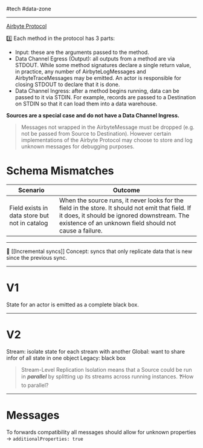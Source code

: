#tech  #data-zone 


---
[Airbyte Protocol](https://docs.airbyte.com/understanding-airbyte/airbyte-protocol)

3️⃣
Each method in the protocol has 3 parts:

- Input: these are the arguments passed to the method.
- Data Channel Egress (Output): all outputs from a method are via STDOUT. While some method signatures declare a single return value, in practice, any number of AirbyteLogMessages and AirbyteTraceMessages may be emitted. An actor is responsible for closing STDOUT to declare that it is done.
- Data Channel Ingress: after a method begins running, data can be passed to it via STDIN. For example, records are passed to a Destination on STDIN so that it can load them into a data warehouse.

**Sources are a special case and do not have a Data Channel Ingress.**

> Messages not wrapped in the AirbyteMessage must be dropped (e.g. not be passed from Source to Destination). However certain implementations of the Airbyte Protocol may choose to store and log unknown messages for debugging purposes.


# Schema Mismatches
|Scenario |Outcome   |
|---|---|
|Field exists in data store but not in catalog|When the source runs, it never looks for the field in the store. It should not emit that field. If it does, it should be ignored downstream. The existence of an unknown field should not cause a failure.|

---
🔄
[[Incremental syncs]]
Concept: syncs that only replicate data that is new since the previous sync.

----
# V1
State for an actor is emitted as a complete black box.

---
# V2
Stream: isolate state for each stream with another
Global: want to share infor of all state in one object
Legacy: black box

> Stream-Level Replication Isolation means that a Source could be run in ***parallel*** by splitting up its streams across running instances.
❓How to parallel?

---

# Messages
To forwards compatibility all messages should allow for unknown properties → `additionalProperties: true`
